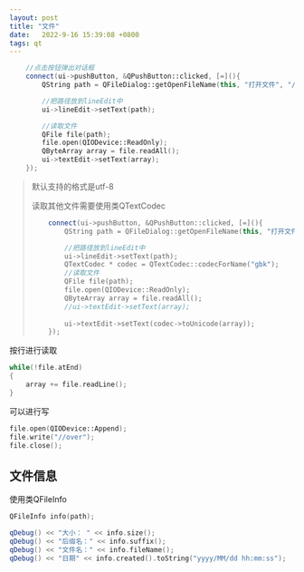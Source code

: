```yaml
---
layout: post
title: "文件" 
date:   2022-9-16 15:39:08 +0800
tags: qt
---
```








```c++
    //点击按钮弹出对话框
    connect(ui->pushButton, &QPushButton::clicked, [=](){
        QString path = QFileDialog::getOpenFileName(this, "打开文件", "/home/jiao");

        //把路径放到lineEdit中
        ui->lineEdit->setText(path);

        //读取文件
        QFile file(path);
        file.open(QIODevice::ReadOnly);
        QByteArray array = file.readAll();
        ui->textEdit->setText(array);
    });
```

>   默认支持的格式是utf-8
>
>   读取其他文件需要使用类QTextCodec
>
>   ```c++
>       connect(ui->pushButton, &QPushButton::clicked, [=](){
>           QString path = QFileDialog::getOpenFileName(this, "打开文件", "/home/jiao");
>   
>           //把路径放到lineEdit中
>           ui->lineEdit->setText(path);
>           QTextCodec * codec = QTextCodec::codecForName("gbk");
>           //读取文件
>           QFile file(path);
>           file.open(QIODevice::ReadOnly);
>           QByteArray array = file.readAll();
>           //ui->textEdit->setText(array);
>           
>           ui->textEdit->setText(codec->toUnicode(array));
>       });
>   ```

按行进行读取

```c++
while(!file.atEnd)
{
    array += file.readLine();
}
```



可以进行写

```c++
file.open(QIODevice::Append);
file.write("//over");
file.close();
```

## 文件信息

使用类QFileInfo

```c++
QFileInfo info(path);

qDebug() << "大小： " << info.size();
qDebug() << "后缀名：" << info.suffix();
qDebug() << "文件名：" << info.fileName();
qDebug() << "日期" << info.created().toString("yyyy/MM/dd hh:mm:ss");
```

